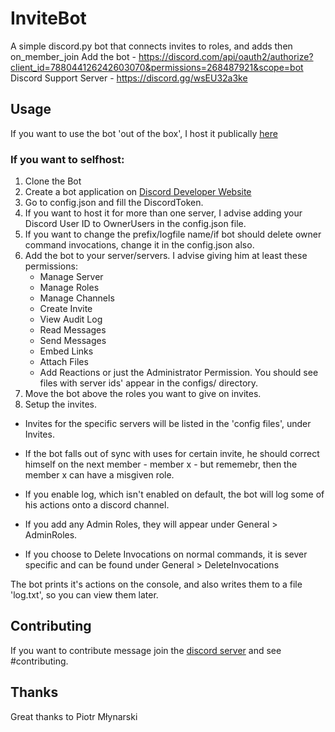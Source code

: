 # InviteBot
A simple discord.py bot that connects invites to roles, and adds then on_member_join
Add the bot - https://discord.com/api/oauth2/authorize?client_id=788044126242603070&permissions=268487921&scope=bot
Discord Support Server - https://discord.gg/wsEU32a3ke

## Usage

If you want to use the bot 'out of the box', I host it publically [here](https://discord.com/api/oauth2/authorize?client_id=788044126242603070&permissions=268487921&scope=bot)

### If you want to selfhost:

  1. Clone the Bot
  2. Create a bot application on [Discord Developer Website](https://discord.com/developers)
  3. Go to config.json and fill the DiscordToken.
  4. If you want to host it for more than one server, I advise adding your Discord User ID to OwnerUsers in the config.json file.
  5. If you want to change the prefix/logfile name/if bot should delete owner command invocations, change it in the config.json also.
  6. Add the bot to your server/servers. I advise giving him at least these permissions:
     - Manage Server
     - Manage Roles
     - Manage Channels
     - Create Invite
     - View Audit Log
     - Read Messages
     - Send Messages
     - Embed Links
     - Attach Files
     - Add Reactions
     or just the Administrator Permission.
     You should see files with server ids' appear in the configs/ directory.
  7. Move the bot above the roles you want to give on invites.
  8. Setup the invites.

- Invites for the specific servers will be listed in the 'config files', under Invites.

- If the bot falls out of sync with uses for certain invite, he should correct himself on the next member - member x - but rememebr, then the member x can have a misgiven role.

- If you enable log, which isn't enabled on default, the bot will log some of his actions onto a discord channel.

- If you add any Admin Roles, they will appear under General > AdminRoles.

- If you choose to Delete Invocations on normal commands, it is sever specific and can be found under General > DeleteInvocations  

The bot prints it's actions on the console, and also writes them to a file 'log.txt', so you can view them later.

## Contributing

If you want to contribute message join the [discord server](https://discord.gg/wsEU32a3ke) and see #contributing.


## Thanks
Great thanks to Piotr Młynarski

